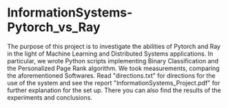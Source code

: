 # InformationSystems-Pytorch_vs_Ray
The purpose of this project is to investigate the abilities of Pytorch and Ray in the light of Machine Learning and Distributed Systems applications. In particular, we wrote Python scripts implementing Binary Classification and the Personalized Page Rank algorithm. We took measurements, comparing the aforementioned Sοftwares.
Read "directions.txt" for directions for the use of the system and see the report "InformationSystems_Project.pdf" for further explanation for the set up. There you can also find the results of the experiments and conclusions.
